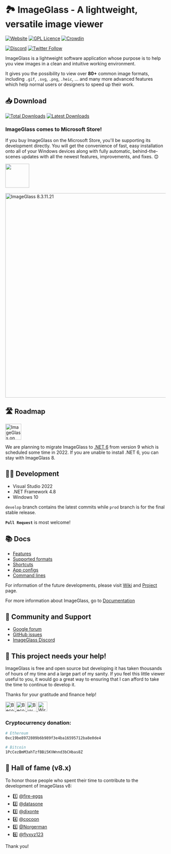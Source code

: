 🏞 ImageGlass - A lightweight, versatile image viewer
===


[![Website](https://img.shields.io/badge/www-imageglass.org-0099BC.svg?maxAge=3600&color=%233097B8)](https://imageglass.org)
[![GPL Licence](https://img.shields.io/badge/license-GPLv3-green.svg?maxAge=3600)](https://github.com/d2phap/ImageGlass/blob/master/LICENSE)
[![Crowdin](https://d322cqt584bo4o.cloudfront.net/imageglass/localized.svg)](https://crowdin.com/project/imageglass)

[![Discord](https://img.shields.io/discord/818852544859209748?label=chat&logo=discord&color=%233097B8&style=social)](http://discord.io/imageglass)
[![Twitter Follow](https://img.shields.io/twitter/follow/duongdieuphap?style=social)](https://twitter.com/duongdieuphap)



ImageGlass is a lightweight software application whose purpose is to help you view images in a clean and intuitive working environment.

It gives you the possibility to view over **80+** common image formats, including `.gif`, `.svg`, `.png`, `.heic`, ... and many more advanced features which help normal users or designers to speed up their work.


## 📥 Download
[![Total Downloads](https://img.shields.io/github/downloads/d2phap/imageglass/total?color=%233097B8&label=total%20downloads&style=for-the-badge)](https://imageglass.org/download)
[![Latest Downloads](https://img.shields.io/github/downloads/d2phap/imageglass/latest/total?color=%23932043&label=latest%20version&style=for-the-badge)](https://imageglass.org/download)



### ImageGlass comes to Microsoft Store!
If you buy ImageGlass on the Microsoft Store, you'll be supporting its development directly. You will get the convenience of fast, easy installation onto all of your Windows devices along with fully automatic, behind-the-scenes updates with all the newest features, improvements, and fixes. 😊

<a href="https://www.microsoft.com/store/productId/9N33VZK3C7TH">
  <img height="75" src="https://upload.wikimedia.org/wikipedia/commons/f/f7/Get_it_from_Microsoft_Badge.svg" />
</a><br/><br/>


<a href="https://www.imageglass.org/download" target="_blank" title="View screen shots">
<img src="https://imageglass.org/upload/photo/release/8.3_1.jpg" alt="ImageGlass 8.3.11.21" width="640">
</a><br/>


## 🛣 Roadmap
<a href="https://devblogs.microsoft.com/dotnet/announcing-net-6/" target="_blank" rel="noreferrer noopener">
  <img src="https://kontext.tech/api/flex/medias/obj-2290" alt="ImageGlass on .NET 6" style="height:50px" />
</a>

We are planning to migrate ImageGlass to [.NET 6](https://devblogs.microsoft.com/dotnet/announcing-net-6/) from version 9 which is scheduled some time in 2022. If you are unable to install .NET 6, you can stay with ImageGlass 8.


## 👨‍💻 Development
- Visual Studio 2022
- .NET Framework 4.8
- Windows 10

```develop``` branch contains the latest commits while ```prod``` branch is for the final stable release.

**``Pull Request``** is most welcome!



## 📚 Docs
- [Features](https://imageglass.org/docs/features)
- [Supported formats](https://imageglass.org/docs/supported-formats)
- [Shortcuts](https://imageglass.org/docs/ui-shortcuts-reference)
- [App configs](https://imageglass.org/docs/app-configs)
- [Command lines](https://imageglass.org/docs/command-line-utilities)


For information of the future developments, please visit [Wiki](https://github.com/d2phap/ImageGlass/wiki) and [Project](https://github.com/d2phap/ImageGlass/projects) page. 

For more information about ImageGlass, go to [Documentation](https://imageglass.org/docs)


## 🤼 Community and Support
- [Google forum](https://groups.google.com/forum/#!forum/imageglass)
- [GitHub issues](https://github.com/d2phap/ImageGlass/issues)
- [ImageGlass Discord](https://discord.io/imageglass)


## 💖 This project needs your help!
ImageGlass is free and open source but developing it has taken thousands of hours of my time and a large part of my sanity. If you feel this little viewer useful to you, it would go a great way to ensuring that I can afford to take the time to continue to develop it.

Thanks for your gratitude and finance help!

<a href="https://github.com/sponsors/d2phap" target="_blank" title="Become a sponsor">
<img src="https://img.shields.io/badge/Github-@d2phap-24292e.svg?maxAge=3600&logo=github" height="30" alt="Become a sponsor">
</a>

<a href="https://www.patreon.com/d2phap" target="_blank" title="Become a patron">
<img src="https://img.shields.io/badge/Patreon-@d2phap%20-e85b46.svg?maxAge=3600&logo=patreon" height="30" alt="Become a patron">
</a>

<a href="https://www.paypal.me/d2phap" target="_blank" title="Buy me a beer?">
<img src="https://img.shields.io/badge/PayPal-Donate%20$10%20-0070ba.svg?maxAge=3600&logo=paypal" height="30" alt="Buy me a beer?">
</a>

<a href="https://donorbox.org/imageglass" target="_blank" title="Wire transfer">
<img src="https://img.shields.io/badge/DonorBox-@imageglass%20-005384.svg?maxAge=3600&logo=donorbox" height="30" alt="Wire transfer">
</a>


### Cryptocurrency donation:

```bash
# Ethereum
0xc19be8972809b6b989f3e4ba16595712ba8e0de4

# Bitcoin
1PcCezBmM3ahTzfBBi5KVWnnd3bCHbas8Z
```

## 👑 Hall of fame (v8.x)
To honor those people who spent their time to contribute to the development of ImageGlass v8:
- 1️⃣ [@fire-eggs](https://github.com/fire-eggs)
- 2️⃣ [@datasone](https://github.com/datasone)
- 3️⃣ [@dixonte](https://github.com/dixonte)
- 4️⃣ [@cocoon](https://github.com/cocoon)
- 5️⃣ [@Norgerman](https://github.com/Norgerman)
- 6️⃣ [@flyxyz123](https://github.com/flyxyz123)

Thank you!

